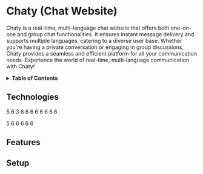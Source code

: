 # Chaty (Chat Website)

Chaty is a real-time, multi-language chat website that offers both one-on-one and group chat functionalities. It ensures instant message delivery and supports multiple languages, catering to a diverse user base. Whether you're having a private conversation or engaging in group discussions, Chaty provides a seamless and efficient platform for all your communication needs. Experience the world of real-time, multi-language communication with Chaty!

<details>
  <summary><b>Table of Contents</b></summary>
  
  1. Technologies
  2. Features
  3. Setup
</details>

## Technologies <a name="technologies"></a>
5 
6 3 6 6
6
6
6
6
6
6

5
6
6
6
6
6
## Features <a name="features"></a>
## Setup <a name="setup"></a>